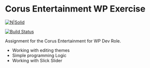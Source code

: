 # Corus Entertainment WP Exercise

[![N|Solid](https://upload.wikimedia.org/wikipedia/commons/thumb/2/20/WordPress_logo.svg/200px-WordPress_logo.svg.png)](https://developer.wordpress.org/)

[![Build Status](https://travis-ci.org/joemccann/dillinger.svg?branch=master)](https://travis-ci.org/joemccann/dillinger)

Assignment for the Corus Entertainment for WP Dev Role.

  - Working with editing themes
  - Simple programming Logic
  - Working with Slick Slider


